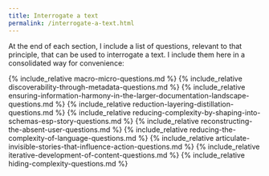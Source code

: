 ```yaml
---
title: Interrogate a text
permalink: /interrogate-a-text.html
---
```


At the end of each section, I include a list of questions, relevant to that principle, that can be used to interrogate a text. I include them here in a consolidated way for convenience:


{% include_relative macro-micro-questions.md %}
{% include_relative discoverability-through-metadata-questions.md %}
{% include_relative ensuring-information-harmony-in-the-larger-documentation-landscape-questions.md %}
{% include_relative reduction-layering-distillation-questions.md %}
{% include_relative reducing-complexity-by-shaping-into-schemas-esp-story-questions.md %}
{% include_relative reconstructing-the-absent-user-questions.md %}
{% include_relative reducing-the-complexity-of-language-questions.md %}
{% include_relative articulate-invisible-stories-that-influence-action-questions.md %}
{% include_relative iterative-development-of-content-questions.md %}
{% include_relative hiding-complexity-questions.md %}
